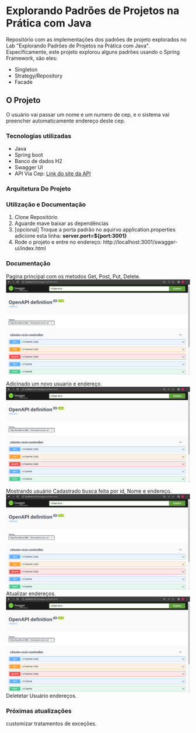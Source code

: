# Explorando Padrões de Projetos na Prática com Java

Repositório com as implementações dos padrões de projeto explorados no Lab "Explorando Padrões de Projetos na Prática com Java". Especificamente, este projeto explorou alguns padrões usando o Spring Framework, são eles:
- Singleton
- Strategy/Repository
- Facade

## O Projeto
O usuário vai passar um nome e um numero de cep, e o sistema vai preencher automaticamente endereço deste cep.

### Tecnologias utilizadas
- Java
- Spring boot
- Banco de dados H2
- Swagger UI
- API Via Cep: [Link do site da API](https://viacep.com.br/)

### Arquitetura Do Projeto


### Utilização e Documentação
1. Clone Repositório 
2. Aguarde mave baixar as dependências
3. [opcional] Troque a porta padrão no aquirvo application.properties adicione esta linha: **server.port=${port:3001}**
4.  Rode o projeto e entre no endereço: http://localhost:3001/swagger-ui/index.html
### Documentação
Pagina principal com os metodos Get, Post, Put, Delete.<br>
![](/src/main/java/fotos/readme1.png)

Adicinado um novo usuario e endereço.<br>
![](/src/main/java/fotos/readme1.png)

Mostrando usuário Cadastrado busca feita por id, Nome e endereço.<br>
![](/src/main/java/fotos/readme1.png)
Atualizar endereços.<br>
![](/src/main/java/fotos/readme1.png)
Deletetar Usuário endereços.<br>

### Próximas atualizações 
customizar tratamentos de exceções.